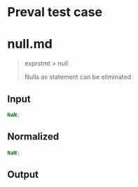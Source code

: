 # Preval test case

# null.md

> exprstmt > null
>
> Nulls as statement can be eliminated

## Input

`````js filename=intro
NaN;
`````

## Normalized

`````js filename=intro
NaN;
`````

## Output

`````js filename=intro

`````
